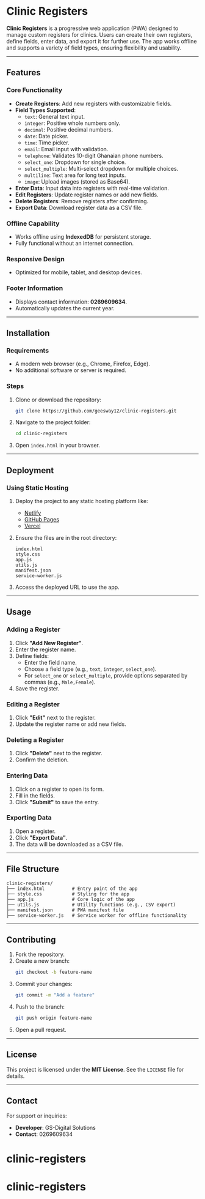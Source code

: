 # Clinic Registers

**Clinic Registers** is a progressive web application (PWA) designed to manage custom registers for clinics. Users can create their own registers, define fields, enter data, and export it for further use. The app works offline and supports a variety of field types, ensuring flexibility and usability.

---

## Features

### Core Functionality
- **Create Registers**: Add new registers with customizable fields.
- **Field Types Supported**:
  - `text`: General text input.
  - `integer`: Positive whole numbers only.
  - `decimal`: Positive decimal numbers.
  - `date`: Date picker.
  - `time`: Time picker.
  - `email`: Email input with validation.
  - `telephone`: Validates 10-digit Ghanaian phone numbers.
  - `select_one`: Dropdown for single choice.
  - `select_multiple`: Multi-select dropdown for multiple choices.
  - `multiline`: Text area for long text inputs.
  - `image`: Upload images (stored as Base64).
- **Enter Data**: Input data into registers with real-time validation.
- **Edit Registers**: Update register names or add new fields.
- **Delete Registers**: Remove registers after confirming.
- **Export Data**: Download register data as a CSV file.

### Offline Capability
- Works offline using **IndexedDB** for persistent storage.
- Fully functional without an internet connection.

### Responsive Design
- Optimized for mobile, tablet, and desktop devices.

### Footer Information
- Displays contact information: **0269609634**.
- Automatically updates the current year.

---

## Installation

### Requirements
- A modern web browser (e.g., Chrome, Firefox, Edge).
- No additional software or server is required.

### Steps
1. Clone or download the repository:
   ```bash
   git clone https://github.com/geesway12/clinic-registers.git
   ```
2. Navigate to the project folder:
   ```bash
   cd clinic-registers
   ```
3. Open `index.html` in your browser.

---

## Deployment

### Using Static Hosting
1. Deploy the project to any static hosting platform like:
   - [Netlify](https://www.netlify.com/)
   - [GitHub Pages](https://pages.github.com/)
   - [Vercel](https://vercel.com/)

2. Ensure the files are in the root directory:
   ```
   index.html
   style.css
   app.js
   utils.js
   manifest.json
   service-worker.js
   ```

3. Access the deployed URL to use the app.

---

## Usage

### Adding a Register
1. Click **"Add New Register"**.
2. Enter the register name.
3. Define fields:
   - Enter the field name.
   - Choose a field type (e.g., `text`, `integer`, `select_one`).
   - For `select_one` or `select_multiple`, provide options separated by commas (e.g., `Male,Female`).
4. Save the register.

### Editing a Register
1. Click **"Edit"** next to the register.
2. Update the register name or add new fields.

### Deleting a Register
1. Click **"Delete"** next to the register.
2. Confirm the deletion.

### Entering Data
1. Click on a register to open its form.
2. Fill in the fields.
3. Click **"Submit"** to save the entry.

### Exporting Data
1. Open a register.
2. Click **"Export Data"**.
3. The data will be downloaded as a CSV file.

---

## File Structure

```plaintext
clinic-registers/
├── index.html          # Entry point of the app
├── style.css           # Styling for the app
├── app.js              # Core logic of the app
├── utils.js            # Utility functions (e.g., CSV export)
├── manifest.json       # PWA manifest file
├── service-worker.js   # Service worker for offline functionality
```

---

## Contributing

1. Fork the repository.
2. Create a new branch:
   ```bash
   git checkout -b feature-name
   ```
3. Commit your changes:
   ```bash
   git commit -m "Add a feature"
   ```
4. Push to the branch:
   ```bash
   git push origin feature-name
   ```
5. Open a pull request.

---

## License

This project is licensed under the **MIT License**. See the `LICENSE` file for details.

---

## Contact

For support or inquiries:
- **Developer**: GS-Digital Solutions
- **Contact**: 0269609634


# clinic-registers
# clinic-registers
